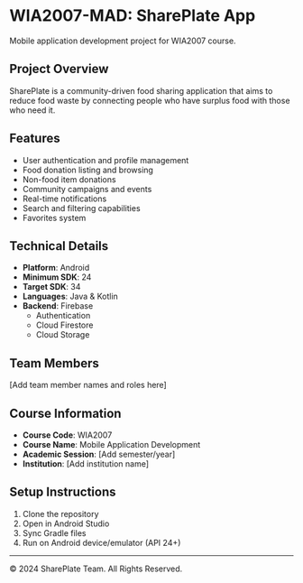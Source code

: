 # WIA2007-MAD: SharePlate App

Mobile application development project for WIA2007 course.

## Project Overview

SharePlate is a community-driven food sharing application that aims to reduce food waste by connecting people who have surplus food with those who need it.

## Features

- User authentication and profile management
- Food donation listing and browsing
- Non-food item donations
- Community campaigns and events
- Real-time notifications
- Search and filtering capabilities
- Favorites system

## Technical Details

- **Platform**: Android
- **Minimum SDK**: 24
- **Target SDK**: 34
- **Languages**: Java & Kotlin
- **Backend**: Firebase
  - Authentication
  - Cloud Firestore
  - Cloud Storage

## Team Members

[Add team member names and roles here]

## Course Information

- **Course Code**: WIA2007
- **Course Name**: Mobile Application Development
- **Academic Session**: [Add semester/year]
- **Institution**: [Add institution name]

## Setup Instructions

1. Clone the repository
2. Open in Android Studio
3. Sync Gradle files
4. Run on Android device/emulator (API 24+)

---
© 2024 SharePlate Team. All Rights Reserved.